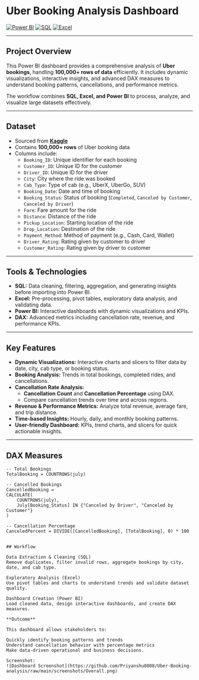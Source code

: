 # Uber Booking Analysis Dashboard

[![Power BI](https://img.shields.io/badge/PowerBI-Dashboard-blue)](https://powerbi.microsoft.com/) 
[![SQL](https://img.shields.io/badge/SQL-Database-orange)](https://www.microsoft.com/en-us/sql-server/) 
[![Excel](https://img.shields.io/badge/Excel-Data%20Prep-green)](https://www.microsoft.com/en-us/microsoft-365/excel)

---

## Project Overview
This Power BI dashboard provides a comprehensive analysis of **Uber bookings**, handling **100,000+ rows of data** efficiently. It includes dynamic visualizations, interactive insights, and advanced DAX measures to understand booking patterns, cancellations, and performance metrics.  

The workflow combines **SQL, Excel, and Power BI** to process, analyze, and visualize large datasets effectively.

---

## Dataset
- Sourced from **[Kaggle](https://www.kaggle.com/)**  
- Contains **100,000+ rows** of Uber booking data  
- Columns include:  
  - `Booking_ID`: Unique identifier for each booking  
  - `Customer_ID`: Unique ID for the customer  
  - `Driver_ID`: Unique ID for the driver  
  - `City`: City where the ride was booked  
  - `Cab_Type`: Type of cab (e.g., UberX, UberGo, SUV)  
  - `Booking_Date`: Date and time of booking  
  - `Booking_Status`: Status of booking (`Completed`, `Canceled by Customer`, `Canceled by Driver`)  
  - `Fare`: Fare amount for the ride  
  - `Distance`: Distance of the ride  
  - `Pickup_Location`: Starting location of the ride  
  - `Drop_Location`: Destination of the ride  
  - `Payment_Method`: Method of payment (e.g., Cash, Card, Wallet)  
  - `Driver_Rating`: Rating given by customer to driver  
  - `Customer_Rating`: Rating given by driver to customer  

---

## Tools & Technologies
- **SQL:** Data cleaning, filtering, aggregation, and generating insights before importing into Power BI.  
- **Excel:** Pre-processing, pivot tables, exploratory data analysis, and validating data.  
- **Power BI:** Interactive dashboards with dynamic visualizations and KPIs.  
- **DAX:** Advanced metrics including cancellation rate, revenue, and performance KPIs.  

---

## Key Features
- **Dynamic Visualizations:** Interactive charts and slicers to filter data by date, city, cab type, or booking status.  
- **Booking Analysis:** Trends in total bookings, completed rides, and cancellations.  
- **Cancellation Rate Analysis:**  
  - **Cancellation Count** and **Cancellation Percentage** using DAX.  
  - Compare cancellation trends over time and across regions.  
- **Revenue & Performance Metrics:** Analyze total revenue, average fare, and trip distance.  
- **Time-based Insights:** Hourly, daily, and monthly booking patterns.  
- **User-friendly Dashboard:** KPIs, trend charts, and slicers for quick actionable insights.  

---

## DAX Measures
```DAX
-- Total Bookings
TotalBooking = COUNTROWS(july)

-- Cancelled Bookings
CancelledBooking = 
CALCULATE(
    COUNTROWS(july), 
    July[Booking_Status] IN {"Canceled by Driver", "Canceled by Customer"}
)

-- Cancellation Percentage
CanceledPercent = DIVIDE([CancelledBooking], [TotalBooking], 0) * 100


## Workflow

Data Extraction & Cleaning (SQL)
Remove duplicates, filter invalid rows, aggregate bookings by city, date, and cab type.

Exploratory Analysis (Excel)
Use pivot tables and charts to understand trends and validate dataset quality.

Dashboard Creation (Power BI)
Load cleaned data, design interactive dashboards, and create DAX measures.

**Outcome**

This dashboard allows stakeholders to:

Quickly identify booking patterns and trends
Understand cancellation behavior with percentage metrics
Make data-driven operational and business decisions.

Screenshot:
![Dashboard Screenshot](https://github.com/Priyanshu8808/Uber-Booking-analysis/raw/main/screenshots/Overall.png)



